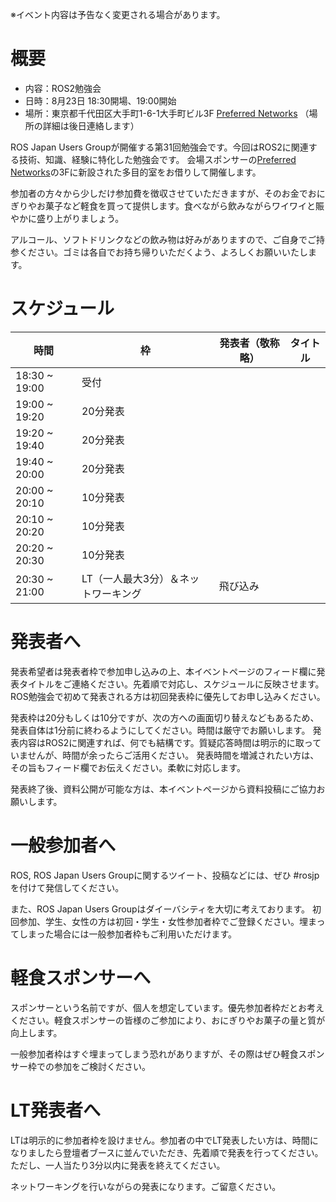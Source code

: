 ※イベント内容は予告なく変更される場合があります。

# 概要

- 内容：ROS2勉強会
- 日時：8月23日 18:30開場、19:00開始
- 場所：東京都千代田区大手町1-6-1大手町ビル3F [Preferred Networks](https://www.preferred-networks.jp/ja/company) （場所の詳細は後日連絡します）

ROS Japan Users Groupが開催する第31回勉強会です。今回はROS2に関連する技術、知識、経験に特化した勉強会です。
会場スポンサーの[Preferred Networks](https://www.preferred-networks.jp)の3Fに新設された多目的室をお借りして開催します。

参加者の方々から少しだけ参加費を徴収させていただきますが、そのお金でおにぎりやお菓子など軽食を買って提供します。食べながら飲みながらワイワイと賑やかに盛り上がりましょう。

アルコール、ソフトドリンクなどの飲み物は好みがありますので、ご自身でご持参ください。ゴミは各自でお持ち帰りいただくよう、よろしくお願いいたします。

# スケジュール

時間 | 枠                 | 発表者（敬称略） | タイトル
------|---------------|---------|----
18:30 ~ 19:00 | 受付 | |
19:00 ~ 19:20 | 20分発表 | 
19:20 ~ 19:40 | 20分発表 | 
19:40 ~ 20:00 | 20分発表 | 
20:00 ~ 20:10 | 10分発表 | 
20:10 ~ 20:20 | 10分発表 | 
20:20 ~ 20:30 | 10分発表 | 
20:30 ~ 21:00 | LT（一人最大3分）＆ネットワーキング  | 飛び込み |

# 発表者へ
発表希望者は発表者枠で参加申し込みの上、本イベントページのフィード欄に発表タイトルをご連絡ください。先着順で対応し、スケジュールに反映させます。
ROS勉強会で初めて発表される方は初回発表枠に優先してお申し込みください。

発表枠は20分もしくは10分ですが、次の方への画面切り替えなどもあるため、発表自体は1分前に終わるようにしてください。時間は厳守でお願いします。
発表内容はROS2に関連すれば、何でも結構です。質疑応答時間は明示的に取っていませんが、時間が余ったらご活用ください。
発表時間を増減されたい方は、その旨もフィード欄でお伝えください。柔軟に対応します。

発表終了後、資料公開が可能な方は、本イベントページから資料投稿にご協力お願いします。

# 一般参加者へ
ROS, ROS Japan Users Groupに関するツイート、投稿などには、ぜひ #rosjp を付けて発信してください。

また、ROS Japan Users Groupはダイーバシティを大切に考えております。
初回参加、学生、女性の方は初回・学生・女性参加者枠でご登録ください。埋まってしまった場合には一般参加者枠もご利用いただけます。

# 軽食スポンサーへ
スポンサーという名前ですが、個人を想定しています。優先参加者枠だとお考えください。軽食スポンサーの皆様のご参加により、おにぎりやお菓子の量と質が向上します。

一般参加者枠はすぐ埋まってしまう恐れがありますが、その際はぜひ軽食スポンサー枠での参加をご検討ください。

# LT発表者へ
LTは明示的に参加者枠を設けません。参加者の中でLT発表したい方は、時間になりましたら登壇者ブースに並んでいただき、先着順で発表を行ってください。
ただし、一人当たり3分以内に発表を終えてください。

ネットワーキングを行いながらの発表になります。ご留意ください。
